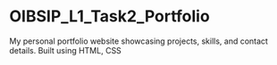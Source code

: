 # OIBSIP_L1_Task2_Portfolio
My personal portfolio website showcasing projects, skills, and contact details. Built using HTML, CSS
